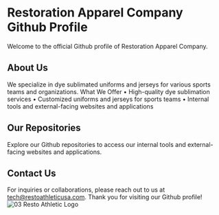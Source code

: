 # Restoration Apparel Company Github Profile
Welcome to the official Github profile of Restoration Apparel Company.
## About Us
We specialize in dye sublimated uniforms and jerseys for various sports teams and organizations.
What We Offer
	•	High-quality dye sublimation services
	•	Customized uniforms and jerseys for sports teams
	•	Internal tools and external-facing websites and applications
## Our Repositories
Explore our Github repositories to access our internal tools and external-facing websites and applications.
## Contact Us
For inquiries or collaborations, please reach out to us at tech@restoathleticusa.com.
Thank you for visiting our Github profile!
![03 Resto Athletic Logo](https://github.com/Restoration-Apparel-Company/.github/assets/145146638/3f161ae6-dabe-45fe-9092-9e9c47e16b78)

